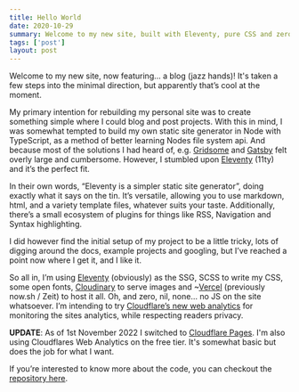 ```yaml
---
title: Hello World
date: 2020-10-29
summary: Welcome to my new site, built with Eleventy, pure CSS and zero JS. Oh so simple.
tags: ['post']
layout: post
---
```


Welcome to my new site, now featuring... a blog (jazz hands)! It's taken a few steps into the minimal direction, but apparently that’s cool at the moment.

My primary intention for rebuilding my personal site was to create something simple where I could blog and post projects. With this in mind, I was somewhat tempted to build my own static site generator in Node with TypeScript, as a method of better learning Nodes file system api. And because most of the solutions I had heard of, e.g. [Gridsome](https://gridsome.org "Gridsome") and [Gatsby](https://www.gatsbyjs.com "Gatsby") felt overly large and cumbersome. However, I stumbled upon [Eleventy](https://www.11ty.dev "Eleventy (11ty)") (11ty) and it’s the perfect fit.

In their own words, “Eleventy is a simpler static site generator”, doing exactly what it says on the tin. It’s versatile, allowing you to use markdown, html, and a variety template files, whatever suits your taste.  Additionally, there’s a small ecosystem of plugins for things like RSS, Navigation and Syntax highlighting.

I did however find the initial setup of my project to be a little tricky, lots of digging around the docs, example projects and googling, but I’ve reached a point now where I get it, and I like it.

So all in, I’m using [Eleventy](https://www.11ty.dev "Eleventy (11ty)") (obviously) as the SSG, SCSS to write my CSS, some open fonts, [Cloudinary](https://cloudinary.com "Cloudinary") to serve images and ~[Vercel](https://vercel.com "Vercel") (previously now.sh / Zeit) to host it all. Oh, and zero, nil, none… no JS on the site whatsoever. I’m intending to try [Cloudflare’s new web analytics](https://www.cloudflare.com/en-gb/web-analytics/) for monitoring the sites analytics, while respecting readers privacy.

**UPDATE**: As of 1st November 2022 I switched to [Cloudflare Pages](https://pages.cloudflare.com/). I'm also using Cloudflares Web Analytics on the free tier. It's somewhat basic but does the job for what I want.

If you’re interested to know more about the code, you can checkout the [repository here](https://github.com/jam3sn/jamesnewman.dev "jamesnewman.dev repository").